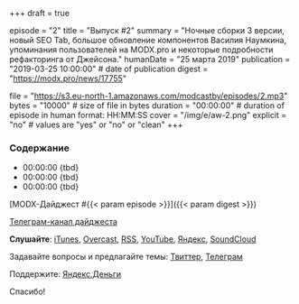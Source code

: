 +++
draft = true

episode = "2"
title = "Выпуск #2"
summary = "Ночные сборки 3 версии, новый SEO Tab, большое обновление компонентов Василия Наумкина, упоминания пользователей на MODX.pro и некоторые подробности рефакторинга от Джейсона."
humanDate = "25 марта 2019"
publication = "2019-03-25 10:00:00" # date of publication
digest = "https://modx.pro/news/17755"

file = "https://s3.eu-north-1.amazonaws.com/modcastby/episodes/2.mp3"
bytes = "10000" # size of file in bytes
duration = "00:00:00" # duration of episode in human format: HH:MM:SS
cover = "/img/e/aw-2.png" 
explicit = "no" # values are "yes" or "no" or "clean"
+++

### Содержание
- 00:00:00 {tbd}
- 00:00:00 {tbd}
- 00:00:00 {tbd}

[MODX-Дайджест #{{< param episode >}}]({{< param digest >}})

[Телеграм-канал дайджеста](https://t.me/modxdigest)

**Слушайте**: [iTunes](https://itunes.apple.com/by/podcast/%D0%BC%D0%BE%D0%B4%D0%BA%D0%B0%D1%81%D1%82/id1456459618), [Overcast](https://overcast.fm/itunes1456459618), [RSS](https://modcast.by/episode/index.xml), [YouTube](https://www.youtube.com/watch?v=fI_Yie3-9Jk&list=PLVbo0tgRKXrSGg6dxJYTIHko5t7AOnG3E), [Яндекс](https://music.yandex.ru/album/7133163), [SoundCloud](https://soundcloud.com/modcastby)

Задавайте вопросы и предлагайте темы: [Твиттер](https://twitter.com/iklimchuk), [Телеграм](https://t.me/alroniks)

Поддержите: [Яндекс.Деньги](https://money.yandex.ru/to/41001878021446/1000)

Спасибо!
